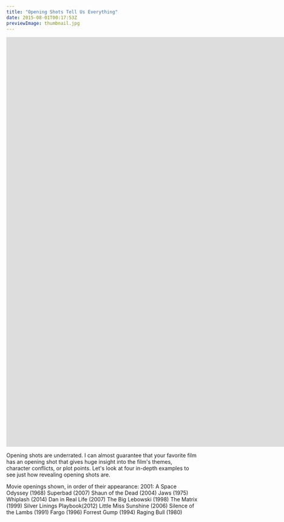 ```yaml
---
title: "Opening Shots Tell Us Everything"
date: 2015-08-01T00:17:53Z
previewImage: thumbnail.jpg
---
```


<iframe width="1920" height="1080" src="https://www.youtube.com/embed/CZhFtd1QZWc" frameborder="0" allow="accelerometer; autoplay; clipboard-write; encrypted-media; gyroscope; picture-in-picture" allowfullscreen></iframe>

Opening shots are underrated. I can almost guarantee that your favorite film has an opening shot that gives huge insight into the film's themes, character conflicts, or plot points. Let's look at four in-depth examples to see just how revealing opening shots are.

Movie openings shown, in order of their appearance:
2001: A Space Odyssey (1968)
Superbad (2007)
Shaun of the Dead (2004)
Jaws (1975)
Whiplash (2014)
Dan in Real Life (2007)
The Big Lebowski (1998)
The Matrix (1999)
Silver Linings Playbook(2012)
Little Miss Sunshine (2006)
Silence of the Lambs (1991)
Fargo (1996)
Forrest Gump (1994)
Raging Bull (1980)